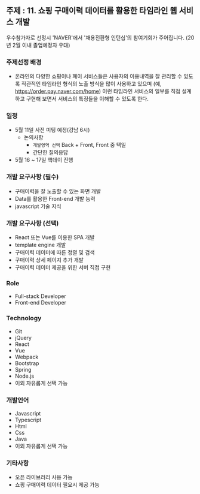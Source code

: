 ## 주제 : 11. 쇼핑 구매이력 데이터를 활용한 타임라인 웹 서비스 개발
우수참가자로 선정시 'NAVER'에서 '채용전환형 인턴십'의 참여기회가 주어집니다. (20년 2월 이내 졸업예정자 우대)

### 주제선정 배경
* 온라인의 다양한 쇼핑이나 페이 서비스들은 사용자의 이용내역을 잘 관리할 수 있도록
직관적인 타임라인 형식의 노출 방식을 많이 사용하고 있으며 (예, https://order.pay.naver.com/home)
이런 타임라인 서비스의 일부를 직접 설계하고 구현해 보면서 서비스의 특징들을 이해할 수 있도록 한다.

### 일정
- 5월 11일 사전 미팅 예정(강남 6시)
  - 논의사항
    - `개발영역 선택` Back + Front, Front 중 택일
    - 간단한 질의응답
- 5월 16 ~ 17일 핵데이 진행

### 개발 요구사항 (필수)
- 구매이력을 잘 노출할 수 있는 화면 개발
- Data를 활용한 Front-end 개발 능력
- javascript 기술 지식

### 개발 요구사항 (선택)
- React 또는 Vue를 이용한 SPA 개발
- template engine 개발
- 구매이력 데이터에 따른 정렬 및 검색
- 구매이력 상세 페이지 추가 개발
- 구매이력 데이터 제공을 위한 서버 직접 구현

### Role
- Full-stack Developer
- Front-end Developer

### Technology 
- Git
- jQuery
- React
- Vue
- Webpack
- Bootstrap
- Spring
- Node.js
- 이외 자유롭게 선택 가능

### 개발언어
- Javascript
- Typescript
- Html
- Css
- Java
- 이외 자유롭게 선택 가능

### 기타사항
- 오픈 라이브러리 사용 가능
- 쇼핑 구매이력 데이터 필요시 제공 가능
